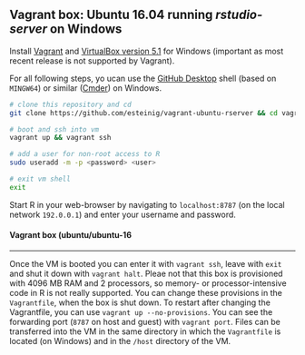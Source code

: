 ## Vagrant box: Ubuntu 16.04 running *rstudio-server* on Windows

Install [Vagrant](https://www.vagrantup.com/downloads.html) and [VirtualBox version 5.1](https://www.virtualbox.org/wiki/Download_Old_Builds_5_1) for Windows (important as most recent release is not supported by Vagrant).

For all following steps, yo ucan use the [GitHub Desktop](https://desktop.github.com/) shell (based on `MINGW64`) or similar ([Cmder](http://cmder.net/)) on Windows.

```bash
# clone this repository and cd 
git clone https://github.com/esteinig/vagrant-ubuntu-rserver && cd vagrant-ubuntu-server

# boot and ssh into vm
vagrant up && vagrant ssh

# add a user for non-root access to R
sudo useradd -m -p <password> <user>

# exit vm shell
exit
```

Start R in your web-browser by navigating to `localhost:8787` (on the local network `192.0.0.1`) and enter your username and password.

#### Vagrant box (ubuntu/ubuntu-16
---

Once the VM is booted you can enter it with `vagrant ssh`, leave with `exit` and shut it down with `vagrant halt`. Pleae not that this box is provisioned with 4096 MB RAM and 2 processors, so memory- or processor-intensive code in R is not really supported. You can change these provisions in the `Vagrantfile`, when the box is shut down. To restart after changing the Vagrantfile, you can use `vagrant up --no-provisions`. You can see the forwarding port (`8787` on host and guest) with `vagrant port`. Files can be transferred into the VM in the same directory in which the `Vagrantfile` is located (on Windows) and in the `/host` directory of the VM.

